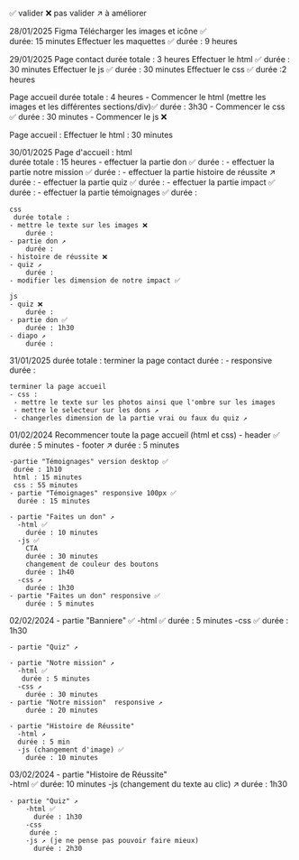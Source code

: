 ✅ valider
❌ pas valider
↗️ à améliorer

28/01/2025
Figma
    Télécharger les images et icône ✅  
     durée: 15 minutes
    Effectuer les maquettes ✅
     durée : 9 heures

29/01/2025
Page contact 
    durée totale : 3 heures 
    Effectuer le html ✅
        durée : 30 minutes
    Effectuer le js ✅
        durée : 30 minutes
    Effectuer le css ✅
        durée :2 heures

Page accueil
    durée totale : 4 heures
    - Commencer le html (mettre les images et les différentes sections/div)✅
        durée : 3h30
    - Commencer le css ✅
        durée : 30 minutes
    - Commencer le js ❌

Page accueil :
    Effectuer le html : 30 minutes

30/01/2025
Page d'accueil : 
    html   
      durée totale : 15 heures
    - effectuer la partie don ✅
        durée : 
    - effectuer la partie notre  mission ✅
        durée :
    - effectuer la partie histoire de réussite ↗️
        durée :
    - effectuer la partie quiz ✅
        durée :
    - effectuer la partie impact ✅
        durée :
    - effectuer la partie témoignages ✅
        durée :

    css 
     durée totale : 
    - mettre le texte sur les images ❌ 
        durée :
    - partie don ↗️
        durée :
    - histoire de réussite ❌
    - quiz ↗️
        durée :
    - modifier les dimension de notre impact ✅

    js 
    - quiz ❌
        durée :
    - partie don ✅
        durée : 1h30
    - diapo ↗️
        durée :

31/01/2025
    durée totale :
    terminer la page contact
      durée : 
    - responsive 
        durée :

    terminer la page accueil 
    - css :
     - mettre le texte sur les photos ainsi que l'ombre sur les images
     - mettre le selecteur sur les dons ↗️
     - changerles dimension de la partie vrai ou faux du quiz ↗️

01/02/2024
    Recommencer toute la page accueil (html et css)
    - header ✅
      durée : 5 minutes
    - footer ↗️
      durée : 5 minutes

    -partie "Témoignages" version desktop ✅
     durée : 1h10
     html : 15 minutes
     css : 55 minutes
    - partie "Témoignages" responsive 100px ✅
      durée : 15 minutes

    - partie "Faites un don" ↗️
      -html ✅
        durée : 10 minutes
      -js ✅
        CTA 
        durée : 30 minutes
        changement de couleur des boutons
        durée : 1h40
      -css ↗️
        durée : 1h30
    - partie "Faites un don" responsive ✅
        durée : 5 minutes

02/02/2024
    - partie "Banniere" ✅
      -html ✅
        durée : 5 minutes
      -css ✅
        durée : 1h30

    - partie "Quiz" ↗️

    - partie "Notre mission" ↗️
      -html ✅
       durée : 5 minutes
      -css ↗️
        durée : 30 minutes
    - partie "Notre mission"  responsive ↗️
        durée : 20 minutes

    - partie "Histoire de Réussite"  
      -html ↗️
      durée : 5 min
      -js (changement d'image) ✅
        durée : 10 minutes 
   
03/02/2024
    - partie "Histoire de Réussite"  
        -html ✅
           durée: 10 minutes
    -js (changement du texte au clic) ↗️
        durée : 1h30

    - partie "Quiz" ↗️
        -html ✅
          durée : 1h30
        -css
         durée :
        -js ↗️ (je ne pense pas pouvoir faire mieux)
          durée : 2h30



      